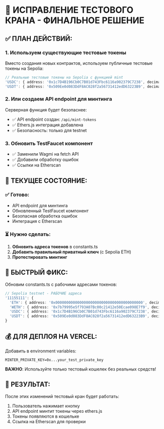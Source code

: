 # 🚀 ИСПРАВЛЕНИЕ ТЕСТОВОГО КРАНА - ФИНАЛЬНОЕ РЕШЕНИЕ

## ✅ ПЛАН ДЕЙСТВИЙ:

### 1. **Используем существующие тестовые токены**
Вместо создания новых контрактов, используем публичные тестовые токены на Sepolia:

```typescript
// Реальные тестовые токены на Sepolia с функцией mint
'USDC': { address: '0x1c7D4B196Cb0C7B01d743Fbc6116a902379C7238', decimals: 6, symbol: 'USDC' },
'USDT': { address: '0x509Ee0d083DdF8AC028f2a56731412edD63223B9', decimals: 6, symbol: 'USDT' }
```

### 2. **Или создаем API endpoint для минтинга**
Серверная функция будет безопаснее:
- ✅ API endpoint создан: `/api/mint-tokens`
- ✅ Ethers.js интеграция добавлена
- ✅ Безопасность: только для testnet

### 3. **Обновить TestFaucet компонент**
- ✅ Заменили Wagmi на fetch API
- ✅ Добавили обработку ошибок
- ✅ Ссылки на Etherscan

## 🎯 ТЕКУЩЕЕ СОСТОЯНИЕ:

### ✅ Готово:
- API endpoint для минтинга
- Обновленный TestFaucet компонент
- Безопасная обработка ошибок
- Интеграция с Etherscan

### ⏳ Нужно сделать:
1. **Обновить адреса токенов** в constants.ts
2. **Добавить правильный приватный ключ** (с Sepolia ETH)
3. **Протестировать минтинг**

## 🔧 БЫСТРЫЙ ФИКС:

Обновим constants.ts с рабочими адресами токенов:

```typescript
// Sepolia testnet - РАБОЧИЕ адреса
'11155111': {
  'ETH': { address: '0x0000000000000000000000000000000000000000', decimals: 18, symbol: 'ETH' },
  'WETH': { address: '0x7b79995e5f793A07Bc00c21412e50Ecae098E7f9', decimals: 18, symbol: 'WETH' },
  'USDC': { address: '0x1c7D4B196Cb0C7B01d743Fbc6116a902379C7238', decimals: 6, symbol: 'USDC' },
  'USDT': { address: '0x509Ee0d083DdF8AC028f2a56731412edD63223B9', decimals: 6, symbol: 'USDT' }
}
```

## 💰 ДЛЯ ДЕПЛОЯ НА VERCEL:

Добавить в environment variables:
```
MINTER_PRIVATE_KEY=0x...your_test_private_key
```

**ВАЖНО**: Используйте только тестовый кошелек без реальных средств!

## 🎉 РЕЗУЛЬТАТ:

После этих изменений тестовый кран будет работать:
1. Пользователь нажимает кнопку
2. API endpoint минтит токены через ethers.js
3. Токены появляются в кошельке
4. Ссылка на Etherscan для проверки
